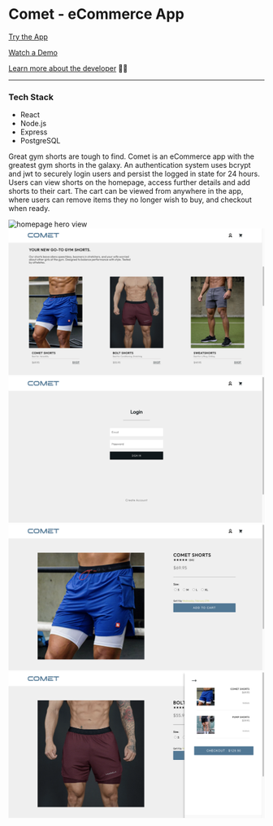  Comet - eCommerce App
 ======

[Try the App](https://cometproject.herokuapp.com/)

[Watch a Demo](https://vimeo.com/790966087)

[Learn more about the developer](www.linkedin.com/in/cameron-miner-professional/) :man_astronaut:

***

### Tech Stack

* React
* Node.js
* Express
* PostgreSQL

Great gym shorts are tough to find. Comet is an eCommerce app with the greatest gym shorts in the galaxy. An authentication system uses bcrypt and jwt to securely login users and persist the logged in state for 24 hours. Users can view shorts on the homepage, access further details and add shorts to their cart. The cart can be viewed from anywhere in the app, where users can remove items they no longer wish to buy, and checkout when ready.

![homepage hero view](./src/assets/Comet-Homescreen-Hero.png)
![homepage product view](./src/assets/Comet-Homescreen-Products.png)
![authentication view](./src/assets/Comet-Authentication.png)
![product details view](./src/assets/Comet-ProductDetails.png)
![cart view](./src/assets/Comet-Cart.png)